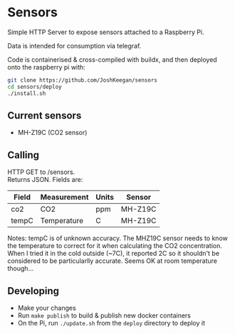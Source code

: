 # Sensors
Simple HTTP Server to expose sensors attached to a Raspberry Pi.

Data is intended for consumption via telegraf.

Code is containerised & cross-compiled with buildx, and then deployed onto the raspberry pi with:
```bash
git clone https://github.com/JoshKeegan/sensors
cd sensors/deploy
./install.sh
```

## Current sensors
 - MH-Z19C (CO2 sensor)

## Calling
HTTP GET to /sensors.  
Returns JSON. Fields are:

| Field | Measurement | Units | Sensor  |
| ----- | ----------- | ----- | ------- |
| co2   | CO2         | ppm   | MH-Z19C |
| tempC | Temperature | C     | MH-Z19C |

Notes: tempC is of unknown accuracy. The MHZ19C sensor needs to know the temperature to correct for it
        when calculating the CO2 concentration. When I tried it in the cold outside (~7C), it reported 2C so it shouldn't be considered to be particularlly accurate. Seems OK at room temperature though...

## Developing
 - Make your changes
 - Run `make publish` to build & publish new docker containers
 - On the Pi, run `./update.sh` from the `deploy` directory to deploy it